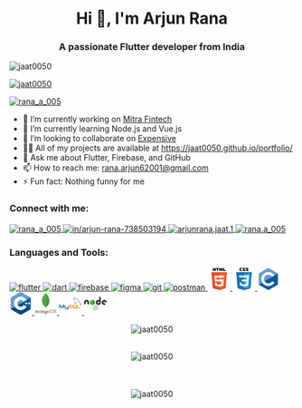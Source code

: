 <!DOCTYPE html>
<html lang="en">
<head>
    <meta charset="UTF-8">
    <meta name="viewport" content="width=device-width, initial-scale=1.0">
    <title>Arjun Rana - GitHub Profile</title>
</head>
<body>
    <h1 align="center">Hi 👋, I'm Arjun Rana</h1>
    <h3 align="center">A passionate Flutter developer from India</h3>
    <p align="left"> 
        <img src="https://komarev.com/ghpvc/?username=jaat0050&label=Profile%20views&color=0e75b6&style=flat" alt="jaat0050" /> 
    </p>
    <p align="left"> 
        <a href="https://github.com/ryo-ma/github-profile-trophy">
            <img src="https://github-profile-trophy.vercel.app/?username=jaat0050" alt="jaat0050" />
        </a>
    </p>
    <p align="left"> 
        <a href="https://twitter.com/rana_a_005" target="_blank">
            <img src="https://img.shields.io/twitter/follow/rana_a_005?logo=twitter&style=for-the-badge" alt="rana_a_005" />
        </a>
    </p>
    <ul>
        <li>🔭 I’m currently working on <a href="https://play.google.com/store/apps/details?id=com.mitra_fintech.agent.app">Mitra Fintech</a></li>
        <li>🌱 I’m currently learning Node.js and Vue.js</li>
        <li>👯 I’m looking to collaborate on <a href="https://github.com/jaat0050/expensive-app">Expensive</a></li>
        <li>👨‍💻 All of my projects are available at <a href="https://jaat0050.github.io/portfolio/">https://jaat0050.github.io/portfolio/</a></li>
        <li>💬 Ask me about Flutter, Firebase, and GitHub</li>
        <li>📫 How to reach me: <a href="mailto:rana.arjun62001@gmail.com">rana.arjun62001@gmail.com</a></li>
        <li>⚡ Fun fact: Nothing funny for me</li>
    </ul>
    <h3 align="left">Connect with me:</h3>
    <p align="left">
        <a href="https://twitter.com/rana_a_005" target="blank">
            <img align="center" src="https://raw.githubusercontent.com/rahuldkjain/github-profile-readme-generator/master/src/images/icons/Social/twitter.svg" alt="rana_a_005" height="30" width="40" />
        </a>
        <a href="https://linkedin.com/in/in/arjun-rana-738503194" target="blank">
            <img align="center" src="https://raw.githubusercontent.com/rahuldkjain/github-profile-readme-generator/master/src/images/icons/Social/linked-in-alt.svg" alt="in/arjun-rana-738503194" height="30" width="40" />
        </a>
        <a href="https://fb.com/arjunrana.jaat.1" target="blank">
            <img align="center" src="https://raw.githubusercontent.com/rahuldkjain/github-profile-readme-generator/master/src/images/icons/Social/facebook.svg" alt="arjunrana.jaat.1" height="30" width="40" />
        </a>
        <a href="https://instagram.com/rana.a_005" target="blank">
            <img align="center" src="https://raw.githubusercontent.com/rahuldkjain/github-profile-readme-generator/master/src/images/icons/Social/instagram.svg" alt="rana.a_005" height="30" width="40" />
        </a>
    </p>
    <h3 align="left">Languages and Tools:</h3>
    <p align="left">
        <a href="https://flutter.dev" target="_blank" rel="noreferrer">
            <img src="https://www.vectorlogo.zone/logos/flutterio/flutterio-icon.svg" alt="flutter" width="40" height="40"/>
        </a>
        <a href="https://dart.dev" target="_blank" rel="noreferrer">
            <img src="https://www.vectorlogo.zone/logos/dartlang/dartlang-icon.svg" alt="dart" width="40" height="40"/>
        </a>
        <a href="https://firebase.google.com/" target="_blank" rel="noreferrer">
            <img src="https://www.vectorlogo.zone/logos/firebase/firebase-icon.svg" alt="firebase" width="40" height="40"/>
        </a>
        <a href="https://www.figma.com/" target="_blank" rel="noreferrer">
            <img src="https://www.vectorlogo.zone/logos/figma/figma-icon.svg" alt="figma" width="40" height="40"/>
        </a>
        <a href="https://git-scm.com/" target="_blank" rel="noreferrer">
            <img src="https://www.vectorlogo.zone/logos/git-scm/git-scm-icon.svg" alt="git" width="40" height="40"/>
        </a>
        <a href="https://postman.com" target="_blank" rel="noreferrer">
            <img src="https://www.vectorlogo.zone/logos/getpostman/getpostman-icon.svg" alt="postman" width="40" height="40"/>
        </a>
        <a href="https://www.w3.org/html/" target="_blank" rel="noreferrer">
            <img src="https://raw.githubusercontent.com/devicons/devicon/master/icons/html5/html5-original-wordmark.svg" alt="html5" width="40" height="40"/>
        </a>
        <a href="https://www.w3schools.com/css/" target="_blank" rel="noreferrer">
            <img src="https://raw.githubusercontent.com/devicons/devicon/master/icons/css3/css3-original-wordmark.svg" alt="css3" width="40" height="40"/>
        </a>
        <a href="https://www.cprogramming.com/" target="_blank" rel="noreferrer">
            <img src="https://raw.githubusercontent.com/devicons/devicon/master/icons/c/c-original.svg" alt="c" width="40" height="40"/>
        </a>
        <a href="https://www.w3schools.com/cpp/" target="_blank" rel="noreferrer">
            <img src="https://raw.githubusercontent.com/devicons/devicon/master/icons/cplusplus/cplusplus-original.svg" alt="cplusplus" width="40" height="40"/>
        </a>
        <a href="https://www.mongodb.com/" target="_blank" rel="noreferrer">
            <img src="https://raw.githubusercontent.com/devicons/devicon/master/icons/mongodb/mongodb-original-wordmark.svg" alt="mongodb" width="40" height="40"/>
        </a>
        <a href="https://www.mysql.com/" target="_blank" rel="noreferrer">
            <img src="https://raw.githubusercontent.com/devicons/devicon/master/icons/mysql/mysql-original-wordmark.svg" alt="mysql" width="40" height="40"/>
        </a>
        <a href="https://nodejs.org" target="_blank" rel="noreferrer">
            <img src="https://raw.githubusercontent.com/devicons/devicon/master/icons/nodejs/nodejs-original-wordmark.svg" alt="nodejs" width="40" height="40"/>
        </a>
    </p>
            <div style="margin-bottom: 30px;">
    <div style="display: flex; justify-content: center; align-items: center; flex-direction: column;">
    <div style="margin-bottom: 30px;">
        <img align="left" src="https://github-readme-stats.vercel.app/api/top-langs?username=jaat0050&show_icons=true&locale=en&layout=compact" alt="jaat0050" />
    </div>
        <div style="margin-bottom: 30px;">
        <img align="center" src="https://github-readme-stats.vercel.app/api?username=jaat0050&show_icons=true&locale=en" alt="jaat0050" />
    </div>
        <br>
    <div>
        <img align="center" src="https://github-readme-streak-stats.herokuapp.com/?user=jaat0050&" alt="jaat0050" />
    </div>
</div>

</body>
</html>



<!---
Hi, I’m Arjun! 👋
- 🌱 I’m currently working on dart and flutter 
- 📫 How to reach me - WhatsApp me here https://wa.me/917417662218
--->


<!---
jaat0050/jaat0050 is a ✨ special ✨ repository because its `README.md` (this file) appears on your GitHub profile.
You can click the Preview link to take a look at your changes.
--->
